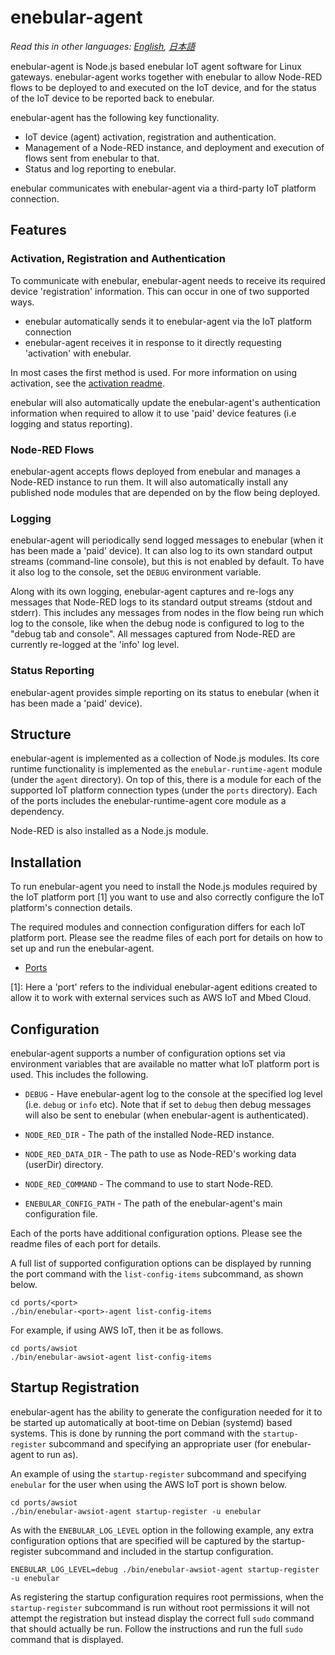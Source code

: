 
# enebular-agent

*Read this in other languages: [English](README.md), [日本語](README.ja.md)*

enebular-agent is Node.js based enebular IoT agent software for Linux gateways. enebular-agent works together with enebular to allow Node-RED flows to be deployed to and executed on the IoT device, and for the status of the IoT device to be reported back to enebular.

enebular-agent has the following key functionality.

- IoT device (agent) activation, registration and authentication.
- Management of a Node-RED instance, and deployment and execution of flows sent from enebular to that.
- Status and log reporting to enebular.

enebular communicates with enebular-agent via a third-party IoT platform connection.

## Features

### Activation, Registration and Authentication

To communicate with enebular, enebular-agent needs to receive its required device 'registration' information. This can occur in one of two supported ways.

- enebular automatically sends it to enebular-agent via the IoT platform connection
- enebular-agent receives it in response to it directly requesting 'activation' with enebular.

In most cases the first method is used. For more information on using activation, see the [activation readme](README-activation.md).

enebular will also automatically update the enebular-agent's authentication information when required to allow it to use 'paid' device features (i.e logging and status reporting).

### Node-RED Flows

enebular-agent accepts flows deployed from enebular and manages a Node-RED instance to run them. It will also automatically install any published node modules that are depended on by the flow being deployed.

### Logging

enebular-agent will periodically send logged messages to enebular (when it has been made a 'paid' device). It can also log to its own standard output streams (command-line console), but this is not enabled by default. To have it also log to the console, set the `DEBUG` environment variable.

Along with its own logging, enebular-agent captures and re-logs any messages that Node-RED logs to its standard output streams (stdout and stderr). This includes any messages from nodes in the flow being run which log to the console, like when the debug node is configured to log to the "debug tab and console". All messages captured from Node-RED are currently re-logged at the 'info' log level.

### Status Reporting

enebular-agent provides simple reporting on its status to enebular (when it has been made a 'paid' device).

## Structure

enebular-agent is implemented as a collection of Node.js modules. Its core runtime functionality is implemented as the `enebular-runtime-agent` module (under the `agent` directory). On top of this, there is a module for each of the supported IoT platform connection types (under the `ports` directory). Each of the ports includes the enebular-runtime-agent core module as a dependency.

Node-RED is also installed as a Node.js module.

## Installation

To run enebular-agent you need to install the Node.js modules required by the IoT platform port [1] you want to use and also correctly configure the IoT platform's connection details.

The required modules and connection configuration differs for each IoT platform port. Please see the readme files of each port for details on how to set up and run the enebular-agent.

- [Ports](ports)

[1]: Here a 'port' refers to the individual enebular-agent editions created to allow it to work with external services such as AWS IoT and Mbed Cloud.

## Configuration

enebular-agent supports a number of configuration options set via environment variables that are available no matter what IoT platform port is used. This includes the following.

- `DEBUG` - Have enebular-agent log to the console at the specified log level (i.e. `debug` or `info` etc). Note that if set to `debug` then debug messages will also be sent to enebular (when enebular-agent is authenticated).

- `NODE_RED_DIR` - The path of the installed Node-RED instance.

- `NODE_RED_DATA_DIR` - The path to use as Node-RED's working data (userDir) directory.

- `NODE_RED_COMMAND` - The command to use to start Node-RED.

- `ENEBULAR_CONFIG_PATH` - The path of the enebular-agent's main configuration file.

Each of the ports have additional configuration options. Please see the readme files of each port for details.

A full list of supported configuration options can be displayed by running the port command with the `list-config-items` subcommand, as shown below.

```
cd ports/<port>
./bin/enebular-<port>-agent list-config-items
```

For example, if using AWS IoT, then it be as follows.

```
cd ports/awsiot
./bin/enebular-awsiot-agent list-config-items
```

## Startup Registration

enebular-agent has the ability to generate the configuration needed for it to be started up automatically at boot-time on Debian (systemd) based systems. This is done by running the port command with the `startup-register` subcommand and specifying an appropriate user (for enebular-agent to run as).

An example of using the `startup-register` subcommand and specifying `enebular` for the user when using the AWS IoT port is shown below.

```
cd ports/awsiot
./bin/enebular-awsiot-agent startup-register -u enebular
```

As with the `ENEBULAR_LOG_LEVEL` option in the following example, any extra configuration options that are specified will be captured by the startup-register subcommand and included in the startup configuration.

```
ENEBULAR_LOG_LEVEL=debug ./bin/enebular-awsiot-agent startup-register -u enebular
```

As registering the startup configuration requires root permissions, when the `startup-register` subcommand is run without root permissions it will not attempt the registration but instead display the correct full `sudo` command that should actually be run. Follow the instructions and run the full `sudo` command that is displayed.
